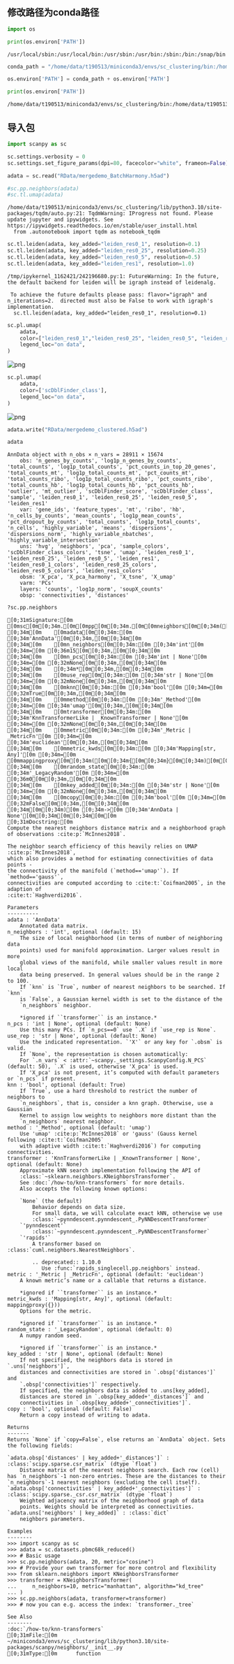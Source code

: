 ## 修改路径为conda路径


```python
import os
```


```python
print(os.environ['PATH'])
```

    /usr/local/sbin:/usr/local/bin:/usr/sbin:/usr/bin:/sbin:/bin:/snap/bin



```python
conda_path = "/home/data/t190513/miniconda3/envs/sc_clustering/bin:/home/data/t190513/miniconda3/condabin:/usr/local/sbin:/usr/local/bin:/usr/sbin:/usr/bin:/sbin:/bin:/snap/bin:/home/data/t190513/miniconda3/bin"
```


```python
os.environ['PATH'] = conda_path + os.environ['PATH']
```


```python
print(os.environ['PATH'])
```

    /home/data/t190513/miniconda3/envs/sc_clustering/bin:/home/data/t190513/miniconda3/condabin:/usr/local/sbin:/usr/local/bin:/usr/sbin:/usr/bin:/sbin:/bin:/snap/bin:/home/data/t190513/miniconda3/bin/usr/local/sbin:/usr/local/bin:/usr/sbin:/usr/bin:/sbin:/bin:/snap/bin


## 导入包


```python
import scanpy as sc

sc.settings.verbosity = 0
sc.settings.set_figure_params(dpi=80, facecolor="white", frameon=False)
```


```python
adata = sc.read("RData/mergedemo_BatchHarmony.h5ad")
```


```python
#sc.pp.neighbors(adata)
#sc.tl.umap(adata)
```

    /home/data/t190513/miniconda3/envs/sc_clustering/lib/python3.10/site-packages/tqdm/auto.py:21: TqdmWarning: IProgress not found. Please update jupyter and ipywidgets. See https://ipywidgets.readthedocs.io/en/stable/user_install.html
      from .autonotebook import tqdm as notebook_tqdm



```python
sc.tl.leiden(adata, key_added="leiden_res0_1", resolution=0.1)
sc.tl.leiden(adata, key_added="leiden_res0_25", resolution=0.25)
sc.tl.leiden(adata, key_added="leiden_res0_5", resolution=0.5)
sc.tl.leiden(adata, key_added="leiden_res1", resolution=1.0)
```

    /tmp/ipykernel_1162421/242196680.py:1: FutureWarning: In the future, the default backend for leiden will be igraph instead of leidenalg.
    
     To achieve the future defaults please pass: flavor="igraph" and n_iterations=2.  directed must also be False to work with igraph's implementation.
      sc.tl.leiden(adata, key_added="leiden_res0_1", resolution=0.1)



```python
sc.pl.umap(
    adata,
    color=["leiden_res0_1","leiden_res0_25", "leiden_res0_5", "leiden_res1"],
    legend_loc="on data",
)
```


    
![png](output_11_0.png)
    



```python
sc.pl.umap(
    adata,
    color=['scDblFinder_class'],
    legend_loc="on data",
)
```


    
![png](output_12_0.png)
    



```python
adata.write("RData/mergedemo_clustered.h5ad")
```


```python
adata
```




    AnnData object with n_obs × n_vars = 28911 × 15674
        obs: 'n_genes_by_counts', 'log1p_n_genes_by_counts', 'total_counts', 'log1p_total_counts', 'pct_counts_in_top_20_genes', 'total_counts_mt', 'log1p_total_counts_mt', 'pct_counts_mt', 'total_counts_ribo', 'log1p_total_counts_ribo', 'pct_counts_ribo', 'total_counts_hb', 'log1p_total_counts_hb', 'pct_counts_hb', 'outlier', 'mt_outlier', 'scDblFinder_score', 'scDblFinder_class', 'sample', 'leiden_res0_1', 'leiden_res0_25', 'leiden_res0_5', 'leiden_res1'
        var: 'gene_ids', 'feature_types', 'mt', 'ribo', 'hb', 'n_cells_by_counts', 'mean_counts', 'log1p_mean_counts', 'pct_dropout_by_counts', 'total_counts', 'log1p_total_counts', 'n_cells', 'highly_variable', 'means', 'dispersions', 'dispersions_norm', 'highly_variable_nbatches', 'highly_variable_intersection'
        uns: 'hvg', 'neighbors', 'pca', 'sample_colors', 'scDblFinder_class_colors', 'tsne', 'umap', 'leiden_res0_1', 'leiden_res0_25', 'leiden_res0_5', 'leiden_res1', 'leiden_res0_1_colors', 'leiden_res0_25_colors', 'leiden_res0_5_colors', 'leiden_res1_colors'
        obsm: 'X_pca', 'X_pca_harmony', 'X_tsne', 'X_umap'
        varm: 'PCs'
        layers: 'counts', 'log1p_norm', 'soupX_counts'
        obsp: 'connectivities', 'distances'




```python
?sc.pp.neighbors
```


    [0;31mSignature:[0m
    [0msc[0m[0;34m.[0m[0mpp[0m[0;34m.[0m[0mneighbors[0m[0;34m([0m[0;34m[0m
    [0;34m[0m    [0madata[0m[0;34m:[0m [0;34m'AnnData'[0m[0;34m,[0m[0;34m[0m
    [0;34m[0m    [0mn_neighbors[0m[0;34m:[0m [0;34m'int'[0m [0;34m=[0m [0;36m15[0m[0;34m,[0m[0;34m[0m
    [0;34m[0m    [0mn_pcs[0m[0;34m:[0m [0;34m'int | None'[0m [0;34m=[0m [0;32mNone[0m[0;34m,[0m[0;34m[0m
    [0;34m[0m    [0;34m*[0m[0;34m,[0m[0;34m[0m
    [0;34m[0m    [0muse_rep[0m[0;34m:[0m [0;34m'str | None'[0m [0;34m=[0m [0;32mNone[0m[0;34m,[0m[0;34m[0m
    [0;34m[0m    [0mknn[0m[0;34m:[0m [0;34m'bool'[0m [0;34m=[0m [0;32mTrue[0m[0;34m,[0m[0;34m[0m
    [0;34m[0m    [0mmethod[0m[0;34m:[0m [0;34m'_Method'[0m [0;34m=[0m [0;34m'umap'[0m[0;34m,[0m[0;34m[0m
    [0;34m[0m    [0mtransformer[0m[0;34m:[0m [0;34m'KnnTransformerLike | _KnownTransformer | None'[0m [0;34m=[0m [0;32mNone[0m[0;34m,[0m[0;34m[0m
    [0;34m[0m    [0mmetric[0m[0;34m:[0m [0;34m'_Metric | _MetricFn'[0m [0;34m=[0m [0;34m'euclidean'[0m[0;34m,[0m[0;34m[0m
    [0;34m[0m    [0mmetric_kwds[0m[0;34m:[0m [0;34m'Mapping[str, Any]'[0m [0;34m=[0m [0mmappingproxy[0m[0;34m([0m[0;34m{[0m[0;34m}[0m[0;34m)[0m[0;34m,[0m[0;34m[0m
    [0;34m[0m    [0mrandom_state[0m[0;34m:[0m [0;34m'_LegacyRandom'[0m [0;34m=[0m [0;36m0[0m[0;34m,[0m[0;34m[0m
    [0;34m[0m    [0mkey_added[0m[0;34m:[0m [0;34m'str | None'[0m [0;34m=[0m [0;32mNone[0m[0;34m,[0m[0;34m[0m
    [0;34m[0m    [0mcopy[0m[0;34m:[0m [0;34m'bool'[0m [0;34m=[0m [0;32mFalse[0m[0;34m,[0m[0;34m[0m
    [0;34m[0m[0;34m)[0m [0;34m->[0m [0;34m'AnnData | None'[0m[0;34m[0m[0;34m[0m[0m
    [0;31mDocstring:[0m
    Compute the nearest neighbors distance matrix and a neighborhood graph of observations :cite:p:`McInnes2018`.
    
    The neighbor search efficiency of this heavily relies on UMAP :cite:p:`McInnes2018`,
    which also provides a method for estimating connectivities of data points -
    the connectivity of the manifold (`method=='umap'`). If `method=='gauss'`,
    connectivities are computed according to :cite:t:`Coifman2005`, in the adaption of
    :cite:t:`Haghverdi2016`.
    
    Parameters
    ----------
    adata : 'AnnData'
        Annotated data matrix.
    n_neighbors : 'int', optional (default: 15)
        The size of local neighborhood (in terms of number of neighboring data
        points) used for manifold approximation. Larger values result in more
        global views of the manifold, while smaller values result in more local
        data being preserved. In general values should be in the range 2 to 100.
        If `knn` is `True`, number of nearest neighbors to be searched. If `knn`
        is `False`, a Gaussian kernel width is set to the distance of the
        `n_neighbors` neighbor.
    
        *ignored if ``transformer`` is an instance.*
    n_pcs : 'int | None', optional (default: None)
        Use this many PCs. If `n_pcs==0` use `.X` if `use_rep is None`.
    use_rep : 'str | None', optional (default: None)
        Use the indicated representation. `'X'` or any key for `.obsm` is valid.
        If `None`, the representation is chosen automatically:
        For `.n_vars` < :attr:`~scanpy._settings.ScanpyConfig.N_PCS` (default: 50), `.X` is used, otherwise 'X_pca' is used.
        If 'X_pca' is not present, it’s computed with default parameters or `n_pcs` if present.
    knn : 'bool', optional (default: True)
        If `True`, use a hard threshold to restrict the number of neighbors to
        `n_neighbors`, that is, consider a knn graph. Otherwise, use a Gaussian
        Kernel to assign low weights to neighbors more distant than the
        `n_neighbors` nearest neighbor.
    method : '_Method', optional (default: 'umap')
        Use 'umap' :cite:p:`McInnes2018` or 'gauss' (Gauss kernel following :cite:t:`Coifman2005`
        with adaptive width :cite:t:`Haghverdi2016`) for computing connectivities.
    transformer : 'KnnTransformerLike | _KnownTransformer | None', optional (default: None)
        Approximate kNN search implementation following the API of
        :class:`~sklearn.neighbors.KNeighborsTransformer`.
        See :doc:`/how-to/knn-transformers` for more details.
        Also accepts the following known options:
    
        `None` (the default)
            Behavior depends on data size.
            For small data, we will calculate exact kNN, otherwise we use
            :class:`~pynndescent.pynndescent_.PyNNDescentTransformer`
        `'pynndescent'`
            :class:`~pynndescent.pynndescent_.PyNNDescentTransformer`
        `'rapids'`
            A transformer based on :class:`cuml.neighbors.NearestNeighbors`.
    
            .. deprecated:: 1.10.0
               Use :func:`rapids_singlecell.pp.neighbors` instead.
    metric : '_Metric | _MetricFn', optional (default: 'euclidean')
        A known metric’s name or a callable that returns a distance.
    
        *ignored if ``transformer`` is an instance.*
    metric_kwds : 'Mapping[str, Any]', optional (default: mappingproxy({}))
        Options for the metric.
    
        *ignored if ``transformer`` is an instance.*
    random_state : '_LegacyRandom', optional (default: 0)
        A numpy random seed.
    
        *ignored if ``transformer`` is an instance.*
    key_added : 'str | None', optional (default: None)
        If not specified, the neighbors data is stored in `.uns['neighbors']`,
        distances and connectivities are stored in `.obsp['distances']` and
        `.obsp['connectivities']` respectively.
        If specified, the neighbors data is added to .uns[key_added],
        distances are stored in `.obsp[key_added+'_distances']` and
        connectivities in `.obsp[key_added+'_connectivities']`.
    copy : 'bool', optional (default: False)
        Return a copy instead of writing to adata.
    
    Returns
    -------
    Returns `None` if `copy=False`, else returns an `AnnData` object. Sets the following fields:
    
    `adata.obsp['distances' | key_added+'_distances']` : :class:`scipy.sparse.csr_matrix` (dtype `float`)
        Distance matrix of the nearest neighbors search. Each row (cell) has `n_neighbors`-1 non-zero entries. These are the distances to their `n_neighbors`-1 nearest neighbors (excluding the cell itself).
    `adata.obsp['connectivities' | key_added+'_connectivities']` : :class:`scipy.sparse._csr.csr_matrix` (dtype `float`)
        Weighted adjacency matrix of the neighborhood graph of data
        points. Weights should be interpreted as connectivities.
    `adata.uns['neighbors' | key_added]` : :class:`dict`
        neighbors parameters.
    
    Examples
    --------
    >>> import scanpy as sc
    >>> adata = sc.datasets.pbmc68k_reduced()
    >>> # Basic usage
    >>> sc.pp.neighbors(adata, 20, metric="cosine")
    >>> # Provide your own transformer for more control and flexibility
    >>> from sklearn.neighbors import KNeighborsTransformer
    >>> transformer = KNeighborsTransformer(
    ...     n_neighbors=10, metric="manhattan", algorithm="kd_tree"
    ... )
    >>> sc.pp.neighbors(adata, transformer=transformer)
    >>> # now you can e.g. access the index: `transformer._tree`
    
    See Also
    --------
    :doc:`/how-to/knn-transformers`
    [0;31mFile:[0m      ~/miniconda3/envs/sc_clustering/lib/python3.10/site-packages/scanpy/neighbors/__init__.py
    [0;31mType:[0m      function

